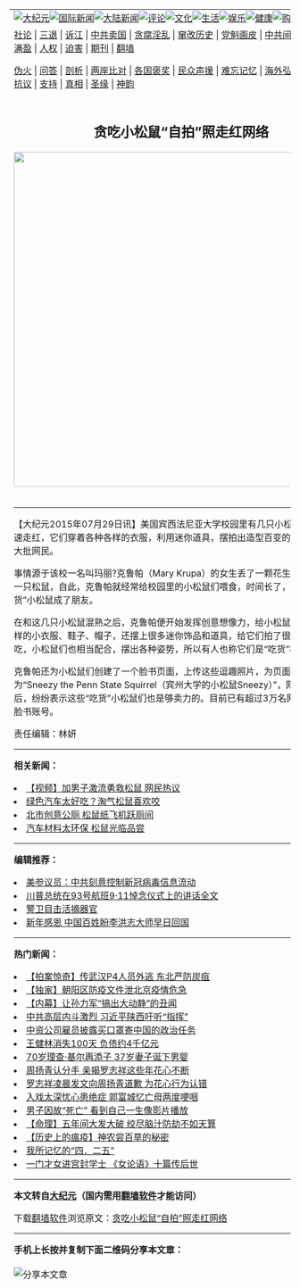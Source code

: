 <a name="1" id="1" target="_blank"></a><span id="1"></span>
<table align=center border="0"><tr><td colspan="2" VALIGN=TOP><a href="https://github.com/ujzmly261/djy/blob/master/gb/nsc413.md#1"><img src="https://raw.githubusercontent.com/ujzmly261/www/master/t/djy/1.jpg" title="大纪元"></a><a href="https://github.com/ujzmly261/djy/blob/master/gb/n24hr.md#1"><img src="https://raw.githubusercontent.com/ujzmly261/www/master/t/djy/3.jpg" title="国际新闻"></a><a href="https://github.com/ujzmly261/djy/blob/master/gb/nsc413.md#1"><img src="https://raw.githubusercontent.com/ujzmly261/www/master/t/djy/4.jpg" title="大陆新闻"></a><a href="https://github.com/ujzmly261/djy/blob/master/gb/news392.md#1"><img src="https://raw.githubusercontent.com/ujzmly261/www/master/t/djy/5.jpg" title="评论"></a><a href="https://github.com/ujzmly261/djy/blob/master/gb/news2007.md#1"><img src="https://raw.githubusercontent.com/ujzmly261/www/master/t/djy/6.jpg" title="文化"></a><a href="https://github.com/ujzmly261/djy/blob/master/gb/news2008.md#1"><img src="https://raw.githubusercontent.com/ujzmly261/www/master/t/djy/7.jpg" title="生活"></a><a href="https://github.com/ujzmly261/djy/blob/master/gb/ncyule.md#1"><img src="https://raw.githubusercontent.com/ujzmly261/www/master/t/djy/8.jpg" title="娱乐"></a><a href="https://github.com/ujzmly261/djy/blob/master/gb/nsc1002.md#1"><img src="https://raw.githubusercontent.com/ujzmly261/www/master/t/djy/9.jpg" title="健康"><a href="https://www.youlucky.com"><img src="https://raw.githubusercontent.com/ujzmly261/www/master/t/djy/10.jpg" title="购物"></a><a href="https://donate.epochtimes.com/?utm_medium=epochtimes&utm_source=referral&utm_campaign=donate_button_djyarticleheader"><img src="https://raw.githubusercontent.com/ujzmly261/www/master/t/djy/12.jpg" title="捐款"></a></td></tr>
<tr><td colspan="2" VALIGN=TOP><a target="_blank" href="https://github.com/ujzmly261/djy/blob/master/gb/9p.md#1">社论</a> | <a target="_blank" href="https://github.com/ujzmly261/djy/blob/master/gb/nf5657.md#1">三退</a> | <a target="_blank" href="https://github.com/ujzmly261/djy/blob/master/gb/nf6124.md#1">诉江</a> | <a target="_blank" href="https://github.com/ujzmly261/djy/blob/master/gb/nf1176117.md#1">中共卖国</a> | <a target="_blank" href="https://github.com/ujzmly261/djy/blob/master/gb/nf5773.md#1">贪腐淫乱</a> | <a target="_blank" href="https://github.com/ujzmly261/djy/blob/master/gb/nf1176115.md#1">窜改历史</a> | <a target="_blank" href="https://github.com/ujzmly261/djy/blob/master/gb/nf1176107.md#1">党魁画皮</a> | <a target="_blank" href="https://github.com/ujzmly261/djy/blob/master/gb/nf1320400.md#1">中共间谍</a> | <a target="_blank" href="https://github.com/ujzmly261/djy/blob/master/gb/nf1176114.md#1">破坏传统</a> | <a target="_blank" href="https://github.com/ujzmly261/ntdtv/blob/master/gb/prog447_1.md#1">恶贯满盈</a> | <a target="_blank" href="https://github.com/ujzmly261/djy/blob/master/gb/ncid278.md#1">人权</a> | <a target="_blank" href="https://github.com/ujzmly261/djy/blob/master/gb/nf1176111.md#1">迫害</a> | <a target="_blank" href="https://gitlab.com/szzdlab/mh-qikan/blob/master/README.md#1">期刊</a> | <a target="_blank" href="https://github.com/ujzmly261/www/blob/master/README.md?zsrh#8">翻墙</a></p><p><a target="_blank" href="https://github.com/ujzmly261/djy/blob/master/gb/nf5562.md#1">伪火</a> | <a target="_blank" href="https://github.com/ujzmly261/djy/blob/master/gb/nf4378.md#1">问答</a> | <a target="_blank" href="https://github.com/ujzmly261/djy/blob/master/gb/nf5792.md#1">剖析</a> | <a target="_blank" href="https://github.com/ujzmly261/djy/blob/master/gb/nf5735.md#1">两岸比对</a> | <a target="_blank" href="https://github.com/ujzmly261/djy/blob/master/gb/nf6119.md#1">各国褒奖</a> | <a target="_blank" href="https://github.com/ujzmly261/djy/blob/master/gb/nf6120.md#1">民众声援</a> | <a target="_blank" href="https://github.com/ujzmly261/djy/blob/master/gb/nf1188594.md#1">难忘记忆</a> | <a target="_blank" href="https://github.com/ujzmly261/djy/blob/master/gb/nf3180.md#1">海外弘传</a> | <a target="_blank" href="https://github.com/ujzmly261/djy/blob/master/gb/nf5410.md#1">万人上访</a> | <a target="_blank" href="https://github.com/ujzmly261/ntdtv/blob/master/gb/prog1530_1.md#1">和平抗议</a> | <a target="_blank" href="https://github.com/ujzmly261/djy/blob/master/gb/nf4386.md#1">支持</a> | <a target="_blank" href="https://github.com/ujzmly261/djy/blob/master/gb/nf4389.md#1">真相</a> | <a target="_blank" href="https://github.com/ujzmly261/djy/blob/master/gb/nf5790.md#1">圣缘</a> | <a target="_blank" href="https://github.com/ujzmly261/djy/blob/master/gb/nf4786.md#1">神韵</a></td></tr>
<tr><td VALIGN=TOP width="626"><h2 align=center>贪吃小松鼠“自拍”照走红网络</h2>
<img width="600" src="https://i.epochtimes.com/assets/uploads/2020/04/download-4-1-320x200.jpg" />
<h6></h6>
<hr>
	<p>【大纪元2015年07月29日讯】美国宾西法尼亚大学校园里有几只小<ahref="https://github.com/ujzmly261/djy/blob/master/gb/tag/%E6%9D%BE%E9%BC%A0.md#1">松鼠</a>在脸书上迅速走红，它们穿着各种各样的衣服，利用迷你道具，摆拍出造型百变的萌照，吸引了大批网民。</p>
<p>事情源于该校一名叫玛丽?克鲁帕（Mary Krupa）的女生丢了一颗花生米给校园里的一只<ahref="https://github.com/ujzmly261/djy/blob/master/gb/tag/%E6%9D%BE%E9%BC%A0.md#1">松鼠</a>，自此，克鲁帕就经常给校园里的小松鼠们喂食，时间长了，便和这几只“吃货”小松鼠成了朋友。</p>
<p>在和这几只小松鼠混熟之后，克鲁帕便开始发挥创意想像力，给小松鼠们穿上各种各样的小衣服、鞋子、帽子，还摆上很多迷你饰品和道具，给它们拍了很多萌照。为了吃，小松鼠们也相当配合，摆出各种姿势，所以有人也称它们是“吃货”松鼠。</p>
<p>克鲁帕还为小松鼠们创建了一个脸书页面，上传这些逗趣照片，为页面起名为“Sneezy the Penn State Squirrel（宾州大学的小松鼠Sneezy）”，网民们看完照片后，纷纷表示这些“吃货”小松鼠们也是够卖力的。目前已有超过3万名网民关注这个脸书账号。</p>
<p>责任编辑：林妍</p>
	
<hr>


<strong>相关新闻：</strong>
<li><a href="https://github.com/ujzmly261/djy/blob/master/gb/14/11/30/n4307775.md#1">【视频】加男子激流勇救松鼠 网民热议</a></li>
<li><a href="https://github.com/ujzmly261/djy/blob/master/gb/15/1/29/n4353912.md#1">绿色汽车太好吃？淘气松鼠喜欢咬</a></li>
<li><a href="https://github.com/ujzmly261/djy/blob/master/gb/15/1/31/n4355908.md#1">北市创意公厕 松鼠纸飞机跃厕间</a></li>
<li><a href="https://github.com/ujzmly261/djy/blob/master/gb/15/2/3/n4358278.md#1">汽车材料太环保 松鼠光临品尝</a></li>
<hr>


<strong>编辑推荐：</strong>
<li><a href="https://github.com/onzhi266/djy/blob/master/gb/20/2/22/n11887949.md#1">美参议员：中共刻意控制新冠病毒信息流动</a></li>
<li><a href="https://github.com/tsiac2612/djy/blob/master/gb/18/9/14/n10714814.md#1" target="_blank">川普总统在93号航班9·11悼念仪式上的讲话全文</a></li><li><a href="https://github.com/ujzmly261/djy/blob/master/gb/16/3/16/n4663449.md?dfh#1" target="_blank">警卫目击活摘器官</a></li><li><a href="https://github.com/tsiac2612/djy/blob/master/gb/19/1/2/n10948448.md#1" target="_blank">新年感恩 中国百姓盼李洪志大师早日回国</a></li>
<hr>

<strong>热门新闻：</strong>
<li><a href="https://github.com/ujzmly261/djy/blob/master/gb/20/4/25/n12059924.md#1">【拍案惊奇】传武汉P4人员外逃 东北严防炭疽</a></li>
<li><a href="https://github.com/ujzmly261/djy/blob/master/gb/20/4/24/n12059456.md#1">【独家】朝阳区防疫文件泄北京疫情危急</a></li>
<li><a href="https://github.com/ujzmly261/djy/blob/master/gb/20/4/25/n12059599.md#1">【内幕】让孙力军“搞出大动静”的丑闻</a></li>
<li><a href="https://github.com/ujzmly261/djy/blob/master/gb/20/4/24/n12058778.md#1">中共高层内斗激烈 习近平陕西吁听“指挥”</a></li>
<li><a href="https://github.com/ujzmly261/djy/blob/master/gb/20/4/24/n12059553.md#1">中资公司雇员披露买口罩寄中国的政治任务</a></li>
<li><a href="https://github.com/ujzmly261/djy/blob/master/gb/20/4/23/n12056000.md#1">王健林消失100天 负债约4千亿元</a></li>
<li><a href="https://github.com/ujzmly261/djy/blob/master/gb/20/4/23/n12056595.md#1">70岁理查·基尔再添子 37岁妻子诞下男婴</a></li>
<li><a href="https://github.com/ujzmly261/djy/blob/master/gb/20/4/23/n12054555.md#1">周扬青认分手 亲揭罗志祥这些年花心不断</a></li>
<li><a href="https://github.com/ujzmly261/djy/blob/master/gb/20/4/24/n12057321.md#1">罗志祥凌晨发文向周扬青道歉 为花心行为认错</a></li>
<li><a href="https://github.com/ujzmly261/djy/blob/master/gb/20/4/24/n12059276.md#1">入戏太深忧心患绝症 郭富城忆亡母两度哽咽</a></li>
<li><a href="https://github.com/ujzmly261/djy/blob/master/gb/20/4/24/n12057457.md#1">男子因故“死亡” 看到自己一生像影片播放</a></li>
<li><a href="https://github.com/ujzmly261/djy/blob/master/gb/20/4/1/n11993781.md#1">【命理】五年间大发大破 绞尽脑汁防劫不如天算</a></li>
<li><a href="https://github.com/ujzmly261/djy/blob/master/gb/20/4/22/n12053769.md#1">【历史上的瘟疫】神农尝百草的秘密</a></li>
<li><a href="https://github.com/ujzmly261/djy/blob/master/gb/20/4/22/n12053136.md#1">我所记忆的“四．二五”</a></li>
<li><a href="https://github.com/ujzmly261/djy/blob/master/gb/16/2/4/n4633423.md#1">一门才女进宫封学士  《女论语》十篇传后世</a></li>
<hr>

<strong>本文转自<a href="https://www.epochtimes.com">大纪元</a>（国内需用<a href="https://github.com/ujzmly261/www/blob/master/README.md#8">翻墙软件</a>才能访问）</strong><p>下载<a href="https://github.com/ujzmly261/www/blob/master/README.md#8">翻墙软件</a>浏览原文：<a href="https://www.epochtimes.com/gb/15/7/29/n4491777.htm">贪吃小松鼠“自拍”照走红网络</a></p><hr>

<strong>手机上长按并复制下面二维码分享本文章：</strong><br><br><img src="http://d1p1.ip.zn2.us/v.php?action=qrcode&url=https://github.com/ujzmly261/djy/blob/master/gb/15/7/29/n4491777.md%231" title="分享本文章"></td><td VALIGN=TOP><a href="https://github.com/ujzmly261/djy/blob/master/gb/16/1/21/n4622075.md?dfh#1" target="_blank"><img src="https://raw.githubusercontent.com/ujzmly261/djy/master/gb/300/wei-f1.jpg" title="中共的伪火骗局"  alt="中共的伪火骗局"></a><br><a href="https://github.com/ujzmly261/www/blob/master/README.md?dfh#9" target="_blank"><img src="https://raw.githubusercontent.com/ujzmly261/djy/master/gb/300/yong-h.jpg" title="永恒的见证"  alt="永恒的见证"></a><br><a href="https://github.com/ujzmly261/djy/blob/master/gb/13/9/29/n3974789.md?dfh#1" target="_blank"><img src="https://raw.githubusercontent.com/ujzmly261/djy/master/gb/300/shang-lnz.jpg" title="善良女子被中共投男牢"  alt="善良女子被中共投男牢"></a><br><a href="https://github.com/ujzmly261/djy/blob/master/gb/16/3/16/n4663449.md?dfh#1" target="_blank"><img src="https://raw.githubusercontent.com/ujzmly261/djy/master/gb/300/huo-z3.jpg" title="警卫目击活摘器官"  alt="警卫目击活摘器官"></a><br><a href="https://github.com/ujzmly261/djy/blob/master/gb/16/8/7/n8177641.md?dfh#1" target="_blank"><img src="https://raw.githubusercontent.com/ujzmly261/djy/master/gb/300/huo-z4.jpg" title="证人描述活摘恐怖"  alt="证人描述活摘恐怖"></a><br><a href="https://github.com/ujzmly261/djy/blob/master/gb/10/4/19/n2881569.md?dfh#1" target="_blank"><img src="https://raw.githubusercontent.com/ujzmly261/djy/master/gb/300/huo-z1.jpg" title="揭开活摘器官黑幕"  alt="揭开活摘器官黑幕"></a><br><a href="https://github.com/ujzmly261/djy/blob/master/gb/10/11/7/n3077476.md?dfh#1" target="_blank"><img src="https://raw.githubusercontent.com/ujzmly261/djy/master/gb/300/ma-ks.jpg" title="马克思的成魔之路"  alt="马克思的成魔之路"></a><br><a href="https://github.com/ujzmly261/djy/blob/master/gb/14/6/9/n4173977.md?dfh#1" target="_blank"><img src="https://raw.githubusercontent.com/ujzmly261/djy/master/gb/300/chang-zs.jpg" title="藏字石 蕴天机"  alt="藏字石 蕴天机"></a><br><a href="https://github.com/ujzmly261/djy/blob/master/gb/18/5/10/n10381511.md?dfh#1" target="_blank"><img src="https://raw.githubusercontent.com/ujzmly261/djy/master/gb/300/st1.jpg" title="关注3亿人三退"  alt="关注3亿人三退"></a><br><a href="https://github.com/ujzmly261/djy/blob/master/gb/18/3/21/n10237682.md?dfh#1" target="_blank"><img src="https://raw.githubusercontent.com/ujzmly261/djy/master/gb/300/jie-t.jpg" title="解体中共复兴中华"  alt="解体中共复兴中华"></a><br><a href="https://github.com/ujzmly261/djy/blob/master/gb/9/2/9/n2422991.md?dfh#1" target="_blank"><img src="https://raw.githubusercontent.com/ujzmly261/djy/master/gb/300/gao-zs.jpg" title="中共迫害良心律师"  alt="中共迫害良心律师"></a><br><a href="https://github.com/ujzmly261/djy/blob/master/gb/18/12/9/n10900044.md?dfh#1" target="_blank"><img src="https://raw.githubusercontent.com/ujzmly261/djy/master/gb/300/sj1.jpg" title="303万人举报江泽民"  alt="303万人举报江泽民"></a><br><a href="https://github.com/ujzmly261/djy/blob/master/gb/18/8/28/n10672014.md?dfh#1" target="_blank"><img src="https://raw.githubusercontent.com/ujzmly261/djy/master/gb/300/sj2.jpg" title="这些官员为何起诉江泽民"  alt="这些官员为何起诉江泽民"></a><br><a href="https://github.com/ujzmly261/djy/blob/master/gb/8/12/18/n2367165.md?dfh#1" target="_blank"><img src="https://raw.githubusercontent.com/ujzmly261/djy/master/gb/300/liangan.jpg" title="海峡两岸的强烈对比"  alt="海峡两岸的强烈对比"></a><br><a href="https://github.com/ujzmly261/djy/blob/master/gb/15/12/10/n4593139.md?dfh#1" target="_blank"><img src="https://raw.githubusercontent.com/ujzmly261/djy/master/gb/300/jia-ndzl.jpg" title="加拿大总理的贺信"  alt="加拿大总理的贺信"></a><br><a href="https://github.com/ujzmly261/djy/blob/master/gb/11/6/17/n3289382.md?dfh#1" target="_blank"><img src="https://raw.githubusercontent.com/ujzmly261/djy/master/gb/300/xiao-wd.jpg" title="探寻真相兼听则明"  alt="探寻真相兼听则明"></a><br><a href="https://github.com/ujzmly261/djy/blob/master/gb/18/10/27/n10812623.md?dfh#1" target="_blank"><img src="https://raw.githubusercontent.com/ujzmly261/djy/master/gb/300/yindu.jpg" title="印度媒体报道东方"  alt="印度媒体报道东方"></a><br><a href="https://github.com/ujzmly261/djy/blob/master/gb/18/6/9/n10469652.md?dfh#1" target="_blank"><img src="https://raw.githubusercontent.com/ujzmly261/djy/master/gb/300/xie-j.jpg" title="不一样的海外校园"  alt="不一样的海外校园"></a><br><a href="https://github.com/ujzmly261/djy/blob/master/gb/7/4/5/n1669415.md?dfh#1" target="_blank"><img src="https://raw.githubusercontent.com/ujzmly261/djy/master/gb/300/li-up.jpg" title="从大师到徒弟的传奇"  alt="从大师到徒弟的传奇"></a><br><a href="https://github.com/ujzmly261/djy/blob/master/gb/17/5/26/n9191512.md?dfh#1" target="_blank"><img src="https://raw.githubusercontent.com/ujzmly261/djy/master/gb/300/zfl2.jpg" title="亿万人与东方一本奇书"  alt="亿万人与东方一本奇书"></a><br><a href="https://github.com/ujzmly261/djy/blob/master/gb/13/11/27/n4020290.md?dfh#1" target="_blank"><img src="https://raw.githubusercontent.com/ujzmly261/djy/master/gb/300/zhen-h.jpg" title="大陆见不到的震撼场面"  alt="大陆见不到的震撼场面"></a><br><a href="https://github.com/ujzmly261/djy/blob/master/gb/15/7/17/n4482910.md?dfh#1" target="_blank"><img src="https://raw.githubusercontent.com/ujzmly261/djy/master/gb/300/dalu-sk.jpg" title="人心向善 大陆当初盛况"  alt="人心向善 大陆当初盛况"></a><br><a href="https://github.com/ujzmly261/djy/blob/master/gb/19/1/5/n10955468.md?dfh#1" target="_blank"><img src="https://raw.githubusercontent.com/ujzmly261/djy/master/gb/300/zfl1.jpg" title="追寻真理 这书讲什么"  alt="追寻真理 这书讲什么"></a><br><a href="https://github.com/ujzmly261/www/blob/master/README.md?dfh#1" target="_blank"><img src="https://raw.githubusercontent.com/ujzmly261/djy/master/gb/300/fq1.jpg" title="下载免费翻墙软件"  alt="下载免费翻墙软件"></a><br></td></tr></table>
